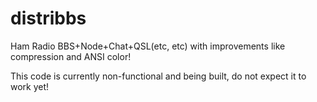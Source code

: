 # distribbs
Ham Radio BBS+Node+Chat+QSL(etc, etc) with improvements like compression and ANSI color!

This code is currently non-functional and being built, do not expect it to work yet!

